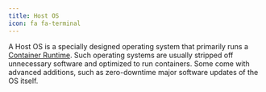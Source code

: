 ```yaml
---
title: Host OS
icon: fa fa-terminal
---
```

A Host OS is a specially designed operating system that primarily runs
a [Container Runtime](/components/container-runtime/).
Such operating systems are usually stripped off unnecessary software and
optimized to run containers.
Some come with advanced additions, such as zero-downtime major software updates
of the OS itself.
